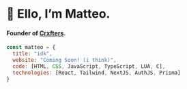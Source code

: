 # 👋  Ello, I’m Matteo.
#### Founder of [Crxfters](https://crxfters.dev).

```javascript
const matteo = {
  title: "idk",
  website: "Coming Soon! (i think)",
  code: [HTML, CSS, JavaScript, TypeScript, LUA, C],
  technologies: [React, Tailwind, NextJS, AuthJS, Prisma]
}
```
